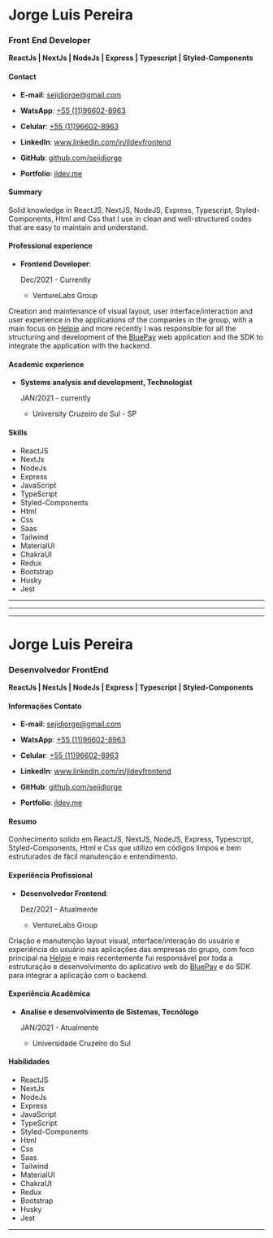
# Jorge Luis Pereira
### Front End Developer
**ReactJs | NextJs | NodeJs | Express | Typescript | Styled-Components**

#### Contact
* **E-mail**: <a href="mailto:sejidjorge@gmail.com">sejidjorge@gmail.com</a>

* **WatsApp**: <a href="wa.me/5511966028963">+55 (11)96602-8963</a>

* **Celular**: <a href="tel:+5511966028963">+55 (11)96602-8963</a>

* **LinkedIn**: <a href="http://www.linkedin.com/in/jldevfrontend/">www.linkedin.com/in/jldevfrontend</a>

* **GitHub**: <a href="https://github.com/sejidjorge">github.com/sejidjorge</a>

* **Portfolio**: <a href="https://jldev.me">jldev.me</a>

#### Summary

Solid knowledge in ReactJS, NextJS, NodeJS, Express, Typescript, Styled-Components, Html and Css that I use in clean and well-structured codes that are easy to maintain and understand.

#### Professional experience

* **Frontend Developer**:

    Dec/2021 - Currently
    * VentureLabs Group

Creation and maintenance of visual layout, user interface/interaction and user experience in the applications of the companies in the group, with a main focus on <a href="https://helpie.com.br">Helpie</a> and more recently I was responsible for all the structuring and development of the <a href="https://bluepay.app">BluePay</a> web application and the SDK to integrate the application with the backend.

#### Academic experience

* **Systems analysis and development, Technologist**

  JAN/2021 - currently

  * University Cruzeiro do Sul - SP

#### Skills

* ReactJS  
* NextJs  
* NodeJs  
* Express  
* JavaScript  
* TypeScript  
* Styled-Components
* Html  
* Css  
* Saas  
* Tailwind  
* MaterialUI  
* ChakraUI  
* Redux  
* Bootstrap  
* Husky  
* Jest    

***
***
***

<!-- hey, this resume was made with markdown and you can check it better on <a href="https://github.com/sejidjorge/Curriculo"> Github </a>  -->



# Jorge Luis Pereira
### Desenvolvedor FrontEnd 
**ReactJs | NextJs | NodeJs | Express | Typescript | Styled-Components**

#### Informações Contato
* **E-mail**: <a href="mailto:sejidjorge@gmail.com">sejidjorge@gmail.com</a>

* **WatsApp**: <a href="wa.me/5511966028963">+55 (11)96602-8963</a>

* **Celular**: <a href="tel:+5511966028963">+55 (11)96602-8963</a>

* **LinkedIn**: <a href="http://www.linkedin.com/in/jldevfrontend/">www.linkedin.com/in/jldevfrontend</a>

* **GitHub**: <a href="https://github.com/sejidjorge">github.com/sejidjorge</a>

* **Portfolio**: <a href="https://jldev.me">jldev.me</a>

#### Resumo

Conhecimento solido em ReactJS, NextJS, NodeJS, Express, Typescript, Styled-Components, Html e Css que utilizo em códigos limpos e bem estruturados de fácil manutenção e entendimento.  

#### Experiência Profissional

* **Desenvolvedor Frontend**:

    Dez/2021 - Atualmente
    * VentureLabs Group

Criação e manutenção layout visual, interface/interação do usuário e experiência do usuário nas aplicações das empresas do grupo, com foco principal na <a href="https://helpie.com.br">Helpie</a> e mais recentemente fui responsável por toda a estruturação e desenvolvimento do aplicativo web do <a href="https://bluepay.app">BluePay</a> e do SDK para integrar a aplicação com o backend.  


#### Experiência Acadêmica

* **Analise e desenvolvimento de Sistemas, Tecnólogo**

  JAN/2021 - Atualmente

  * Universidade Cruzeiro do Sul

#### Habilidades

* ReactJS  
* NextJs  
* NodeJs  
* Express  
* JavaScript  
* TypeScript  
* Styled-Components
* Html  
* Css  
* Saas  
* Tailwind  
* MaterialUI  
* ChakraUI  
* Redux  
* Bootstrap  
* Husky  
* Jest    



***
<!-- hey, this resume was made with markdown and you can check it better on <a href="https://github.com/sejidjorge/Curriculo"> Github </a>  -->
